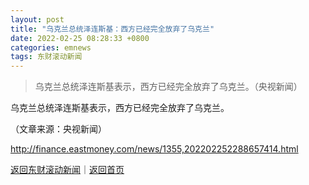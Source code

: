 ```yaml
---
layout: post
title: "乌克兰总统泽连斯基：西方已经完全放弃了乌克兰"
date: 2022-02-25 08:28:33 +0800
categories: emnews
tags: 东财滚动新闻
---
```

> 乌克兰总统泽连斯基表示，西方已经完全放弃了乌克兰。（央视新闻）

<p>乌克兰总统泽连斯基表示，西方已经完全放弃了乌克兰。</p><p class="em_media">（文章来源：央视新闻）</p>

<http://finance.eastmoney.com/news/1355,202202252288657414.html>

[返回东财滚动新闻](//finews.withounder.com/emnews/)｜[返回首页](//finews.withounder.com/)